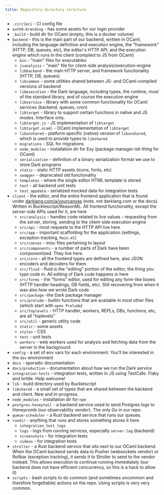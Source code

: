 ```yaml
---
title: Repository directory structure
---
```


- `.circleci` - CI config file
- `auth0-branding` - has some assets for our login provider
- `_build` - build dir for OCaml (empty, this is a docker volume)
- `backend` - this is the main part of our backend, written in OCaml, including the language definition and execution engine, the "framework" (HTTP, DB, queues, etc), the editor's HTTP API, and the execution engine which runs in the client (compiled to JS from OCaml)
  - `bin` - "main" files for executables
  - `jsanalysis` - "main" file for client-side analysis/execution-engine
  - `libbackend` - the main HTTP server, and framework functionality (HTTP, DB, queues)
  - `libcommon` - some utilities shared between JS- and OCaml-compiled versions of backend
  - `libexecution` - the Dark language, including types, the runtime, most of the standard library, and of course the execution engine
  - `libservice` - library with some common functionality for OCaml services (backend, queues, cron)
  - `libtarget` - library to support certain functions in native and JS modes. Interface only.
  - `libtarget.js` - JS implementation of `libtarget`
  - `libtarget.ocaml` - OCaml implementation of `libtarget`
  - `libunshared` - platform specific (native) version of `libunshared`, which is used to provide types to `libshared`
  - `migrations` - SQL for migrations
  - `node_modules` - installation dir for Esy (package manager-ish thing for OCaml)
  - `serialization` - definition of a binary serialization format we use to store Dark programs
  - `static` - static HTTP assets (icons, fonts, etc)
  - `swagger` - deprecated old functionality
  - `templates` - where the single editor HTML template is stored
  - `test` - all backend unit tests
  - `test_appdata` - serialized mocked data for integration tests
- `client` - the editor, and the entire frontend application that is found under [darklang.com/a/yourcanvas](http://darklang.com/a/yourcanvas) (note, not darklang.com or the docs). Written in Bucklescript/ReasonML. All frontend functionality, except the server-side APIs used for it, are here
  - `src/analysis` - handles code related to live values - requesting from the server, storing, sending to the client-side execution engine
  - `src/api` - most requests to the HTTP API live here
  - `src/app` - important scaffolding for the application (settings, exception tracking, `Main.ml`)
  - `src/canvas` - misc files pertaining to layout
  - `src/components` - a number of parts of Dark have been componentized. They live here.
  - `src/core` - all the frontend types are defined here, also JSON encoders and decoders for them
  - `src/fluid` - fluid is the "editing" portion of the editor, the thing you type code in. All editing of Dark code happens in here
  - `src/forms` - the "forms" editor, used for editing any form-like boxes (HTTP handler headings, DB fields, etc). Still recovering from when it was also how we wrote Dark code
  - `src/package` -the Dark package manager
  - `src/prelude` - builtin functions that are available in most other files (which start with `open Prelude`)
  - `src/toplevels` - HTTP handler, workers, REPLs, DBs, functions, etc, are all "toplevels"
  - `src/util` - generic utility code
  - `static` - some assets
  - `styles` - CSS
  - `test` - unit tests
  - `workers` - web workers used for analysis and fetching data from the server in the background
- `config` - a set of env vars for each environment. You'll be interested in the `dev` environment
- `docs` - sporadic documentation
- `docs/production` - documentation about how we run the Dark service
- `integration-tests` - integration tests, written in JS using TestCafe. Flaky and brittle. Help welcome!
- `lib` - build directory used by Bucklescript
- `libshared` - a small set of types that are shared between the backend and client. New and in-progress.
- `node_modules` - installation dir for `npm`
- `postgres-honeytail` - a backend service used to send Postgres logs to Honeycomb (our observability vendor). The only Go in our repo.
- `queue-scheduler` - a Rust backend service that runs our queues.
- `rundir` - anything that runs and stores something stores it here
  - `integration_test_logs`
  - `logs` - logs from running services, especially `server.log` (backend)
  - `screenshots` - for integration tests
  - `videos` - for integration tests
- `stroller` - a Rust backend service that sits next to our OCaml backend. When the OCaml backend sends data to Pusher (websockets vendor) or Rollbar (exception tracking), it sends it to Stroller to send to the vendor instead. This allows execution to continue running immediately (our backend does not have efficient concurrency, so this is a hack to allow it)
- `scripts` - bash scripts to do common (and sometimes uncommon and therefore forgettable) actions on the repo. Using scripts is very very common.
